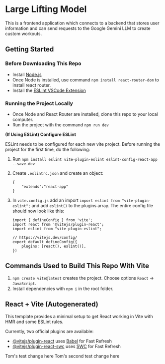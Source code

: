 # Large Lifting Model

This is a frontend application which connects to a backend that stores user information and can send requests to the Google Gemini LLM to create custom workouts.

## Getting Started

### Before Downloading This Repo

-  Install [Node.js](https://nodejs.org/en/download/package-manager)
-  Once Node is installed, use command `npm install react-router-dom` to install react router.
-  Install the [ESLint VSCode Extension](https://marketplace.visualstudio.com/items?itemName=dbaeumer.vscode-eslint)

### Running the Project Locally

-  Once Node and React Router are installed, clone this repo to your local computer.
-  Run the project with the command `npm run dev`

**(If Using ESLint) Configure ESLint**

ESLint needs to be configured for each new vite project. Before running the project for the first time, do the following:

1. Run `npm install eslint vite-plugin-eslint eslint-config-react-app --save-dev`
1. Create `.eslintrc.json` and create an object:
   ```
   {
       "extends":"react-app"
   }
   ```
1. In `vite.config.js` add an import `import eslint from "vite-plugin-eslint";` and add `eslint()` to the plugins array. The entire config file should now look like this:

   ```
   import { defineConfig } from 'vite';
   import react from '@vitejs/plugin-react';
   import eslint from "vite-plugin-eslint";

   // https://vitejs.dev/config/
   export default defineConfig({
       plugins: [react(), eslint()],
   })
   ```

## Commands Used to Build This Repo With Vite

1. `npm create vite@latest` creates the project. Choose options `React` -> `JavaScript`.
1. Install dependencies with `npm i` in the root folder.

## React + Vite (Autogenerated)

This template provides a minimal setup to get React working in Vite with HMR and some ESLint rules.

Currently, two official plugins are available:

-  [@vitejs/plugin-react](https://github.com/vitejs/vite-plugin-react/blob/main/packages/plugin-react/README.md) uses [Babel](https://babeljs.io/) for Fast Refresh
-  [@vitejs/plugin-react-swc](https://github.com/vitejs/vite-plugin-react-swc) uses [SWC](https://swc.rs/) for Fast Refresh

Tom's test change here
Tom's second test change here
